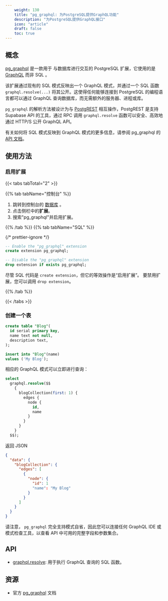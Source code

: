 ```yaml
---
    weight: 130
    title: "pg_graphql: 为PostgreSQL提供GraphQL功能"
    description: "为PostgreSQL提供GraphQL接口"
    icon: "article"
    draft: false
    toc: true
---
```


## 概念
[pg_graphql](https://supabase.github.io/pg_graphql/) 是一款用于 与数据库进行交互的 PostgreSQL 扩展，它使用的是 [GraphQL](https://graphql.org) 而非 SQL 。

该扩展通过现有的 SQL 模式反映出一个 GraphQL 模式，并通过一个 SQL 函数 `graphql.resolve(...)` 将其公开。这使得任何能够连接到 PostgreSQL 的编程语言都可以通过 GraphQL 查询数据库，而无需额外的服务器、进程或库。

`pg_graphql` 的解析方法被设计为与 [PostgREST](https://postgrest.org/en/stable/index.html) 相互操作，PostgREST 是支持 Supabase API 的工具，通过 RPC 调用 `graphql.resolve` 函数可以安全、高效地通过 HTTP/S 公开 GraphQL API。

有关如何将 SQL 模式反映到 GraphQL 模式的更多信息，请参阅 pg_graphql 的 [API 文档](https://supabase.github.io/pg_graphql/api/)。

## 使用方法
### 启用扩展

{{< tabs tabTotal="2" >}}

{{% tab tabName="控制台" %}}



1. 跳转到控制台的 [数据库](https://supabase.com/dashboard/project/_/database/tables) 。
2. 点击侧栏中的**扩展**。
3. 搜索"pg_graphql"并启用扩展。



{{% /tab %}}
{{% tab tabName="SQL" %}}



{/* prettier-ignore */}
```sql
-- Enable the "pg_graphql" extension
create extension pg_graphql;

-- Disable the "pg_graphql" extension
drop extension if exists pg_graphql;
```
尽管 SQL 代码是 `create extension`，但它的等效操作是“启用扩展”。
要禁用扩展，您可以调用 `drop extension`。



{{% /tab %}}

{{< /tabs >}}

### 创建一个表

```sql
create table "Blog"(
  id serial primary key,
  name text not null,
  description text,
);

insert into "Blog"(name)
values ('My Blog');
```

相应的 GraphQL 模式可以立即进行查询：

```sql
select
  graphql.resolve($$
    {
      blogCollection(first: 1) {
        edges {
          node {
            id,
            name
          }
        }
      }
    }
  $$);
```

返回 JSON

```json
{
  "data": {
    "blogCollection": {
      "edges": [
        {
          "node": {
            "id": 1
            "name": "My Blog"
          }
        }
      ]
    }
  }
}
```

请注意， `pg_graphql` 完全支持模式自省，因此您可以连接任何 GraphQL IDE 或模式检查工具，以查看 API 中可用的完整字段和参数集合。

## API

- [graphql.resolve](https://supabase.github.io/pg_graphql/sql_interface/): 用于执行 GraphQL 查询的 SQL 函数。

## 资源

- 官方 [pg_graphql](https://github.com/supabase/pg_graphql) 文档





